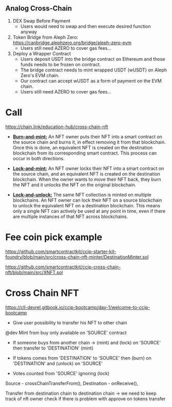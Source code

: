## Analog Cross-Chain

1. DEX Swap Before Payment
    - Users would need to swap and then execute desired function anyway
2. Token Bridge from Aleph Zero: https://canbridge.alephzero.org/bridge/aleph-zero-evm
    - Users still need AZERO to cover gas fees...
3. Deploy a Wrapper Contract
    - Users deposit USDT into the bridge contract on Ethereum and those funds needs to be frozen on contract.
    - The bridge contract needs to mint wrapped USDT (wUSDT) on Aleph Zero's EVM chain.
    - Our contract can accept wUSDT as a form of payment on the EVM chain.
    - Users still need AZERO to cover gas fees...

# Call

https://chain.link/education-hub/cross-chain-nft

-   <u>**Burn-and-mint:**</u> An NFT owner puts their NFT into a smart contract on the source chain and burns it, in effect removing it from that blockchain. Once this is done, an equivalent NFT is created on the destination blockchain from its corresponding smart contract. This process can occur in both directions.

-   <u>**Lock-and-mint:**</u> An NFT owner locks their NFT into a smart contract on the source chain, and an equivalent NFT is created on the destination blockchain. When the owner wants to move their NFT back, they burn the NFT and it unlocks the NFT on the original blockchain.

-   <u>**Lock-and-unlock:**</u> The same NFT collection is minted on multiple blockchains. An NFT owner can lock their NFT on a source blockchain to unlock the equivalent NFT on a destination blockchain. This means only a single NFT can actively be used at any point in time, even if there are multiple instances of that NFT across blockchains.

# Fee coin pick example

https://github.com/smartcontractkit/ccip-starter-kit-foundry/blob/main/src/cross-chain-nft-minter/DestinationMinter.sol

https://github.com/smartcontractkit/ccip-cross-chain-nft/blob/main/src/XNFT.sol

# Cross Chain NFT

https://cll-devrel.gitbook.io/ccip-bootcamp/day-1/welcome-to-ccip-bootcamp

-   Give user possibility to transfer his NFT to other chain

@dev Mint from buy only available on 'SOURCE' contract

-   If someone buys from another chain -> (mint) and (lock) on 'SOURCE' then transfer to 'DESTINATION' (mint)

-   If tokens comes from 'DESTINATION' to 'SOURCE' then (burn) on 'DESTINATION' and (unlock) on 'SOURCE'

-   Votes counted from 'SOURCE' ignoring (lock)

Source - crossChainTransferFrom(),
Destination - onReceive(),

Transfer from destination chain to destination chain -> we need to keep track of nft owner
check if there is problem with approve on tokens transfer
